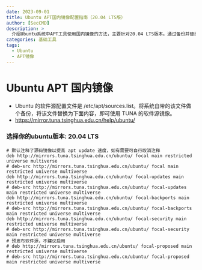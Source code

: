 ```yaml
---
date: 2023-09-01
title: Ubuntu APT国内镜像配置指南（20.04 LTS版）
author: [SecCMD]
description: >
  介绍Ubuntu系统中APT工具使用国内镜像的方法，主要针对20.04 LTS版本。通过备份并替换系统自带的软件源配置文件 `/etc/apt/sources.list`，使用TUNA软件源镜像，帮助用户提升软件更新和安装速度，为Ubuntu系统的软件管理提供便利。
categories: 基础工具
tags:
  - Ubuntu
  - APT镜像
---
```


# Ubuntu APT 国内镜像 

- Ubuntu 的软件源配置文件是 /etc/apt/sources.list。将系统自带的该文件做个备份，将该文件替换为下面内容，即可使用 TUNA 的软件源镜像。 
- https://mirror.tuna.tsinghua.edu.cn/help/ubuntu/

### 选择你的ubuntu版本:  20.04 LTS

    # 默认注释了源码镜像以提高 apt update 速度，如有需要可自行取消注释 
    deb http://mirrors.tuna.tsinghua.edu.cn/ubuntu/ focal main restricted universe multiverse 
    # deb-src http://mirrors.tuna.tsinghua.edu.cn/ubuntu/ focal main restricted universe multiverse 
    deb http://mirrors.tuna.tsinghua.edu.cn/ubuntu/ focal-updates main restricted universe multiverse 
    # deb-src http://mirrors.tuna.tsinghua.edu.cn/ubuntu/ focal-updates main restricted universe multiverse 
    deb http://mirrors.tuna.tsinghua.edu.cn/ubuntu/ focal-backports main restricted universe multiverse 
    # deb-src http://mirrors.tuna.tsinghua.edu.cn/ubuntu/ focal-backports main restricted universe multiverse 
    deb http://mirrors.tuna.tsinghua.edu.cn/ubuntu/ focal-security main restricted universe multiverse 
    # deb-src http://mirrors.tuna.tsinghua.edu.cn/ubuntu/ focal-security main restricted universe multiverse 
    # 预发布软件源，不建议启用 
    # deb http://mirrors.tuna.tsinghua.edu.cn/ubuntu/ focal-proposed main restricted universe multiverse 
    # deb-src http://mirrors.tuna.tsinghua.edu.cn/ubuntu/ focal-proposed main restricted universe multiverse 
